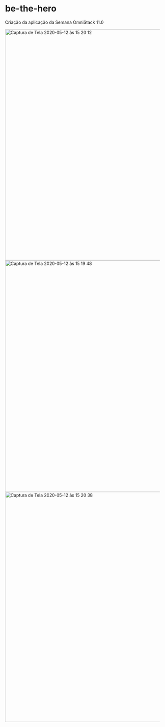 # be-the-hero
Criação da aplicação da Semana OmniStack 11.0



<img width="749" alt="Captura de Tela 2020-05-12 às 15 20 12" src="https://user-images.githubusercontent.com/9820600/81735269-316f2300-946b-11ea-9e66-1bcb1a56a0cc.png">

<img width="751" alt="Captura de Tela 2020-05-12 às 15 19 48" src="https://user-images.githubusercontent.com/9820600/81735430-6c715680-946b-11ea-9718-0fdedc9f8f15.png">

<img width="746" alt="Captura de Tela 2020-05-12 às 15 20 38" src="https://user-images.githubusercontent.com/9820600/81735553-96c31400-946b-11ea-83d4-596b9425cbf4.png">
